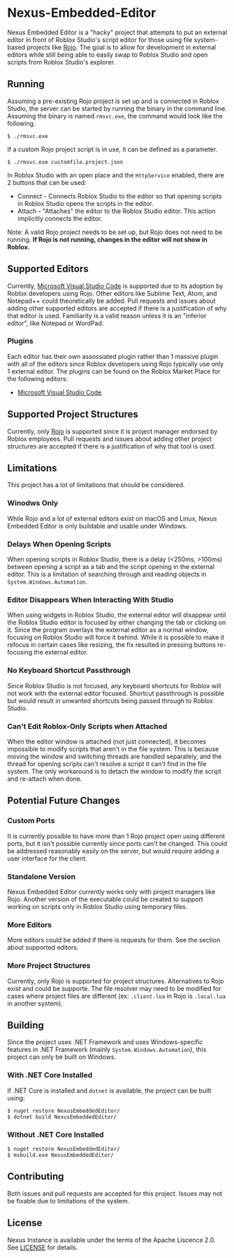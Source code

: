# Nexus-Embedded-Editor
Nexus Embedded Editor is a "hacky" project that attempts to
put an external editor in front of Roblox Studio's script
editor for those using file system-based projects like
[Rojo](https://github.com/rojo-rbx/rojo). The goal is to allow
for development in external editors while still being able to easily
swap to Roblox Studio and open scripts from Roblox Studio's explorer.

## Running
Assuming a pre-existing Rojo project is set up and is connected in
Roblox Studio, the server can be started by running the binary in
the command line. Assuming the binary is named `rmsvc.exe`, the command
would look like the following.
```
$ ./rmsvc.exe
```

If a custom Rojo project script is in use, it can be defined as a parameter.
```
$ ./rmsvc.exe customfile.project.json
```

In Roblox Studio with an open place and the `HttpService` enabled, there are
2 buttons that can be used:
* Connect - Connects Roblox Studio to the editor so that opening scripts in Roblox Studio opens the scripts in the editor.
* Attach - "Attaches" the editor to the Roblox Studio editor. This action implicitly connects the editor.

Note: A valid Rojo project needs to be set up, but Rojo does not need
to be running. **If Rojo is not running, changes in the editor will not
show in Roblox.**

## Supported Editors
Currently, [Microsoft Visual Studio Code](https://code.visualstudio.com/) is
supported due to its adoption by Roblox developers using Rojo. Other editors
like Sublime Text, Atom, and Notepad++ could theoretically be added. Pull requests
and issues about adding other supported editors are accepted if there is a justification
of why that editor is used. Familiarity is a valid reason unless it is an "inferior editor",
like Notepad or WordPad.

### Plugins
Each editor has their own assossiated plugin rather than 1 massive plugin with
all of the editors since Roblox developers using Rojo typically use only 1 external editor.
The plugins can be found on the Roblox Market Place for the following editors:
* [Microsoft Visual Studio Code](https://www.roblox.com/library/4790916291/Nexus-Embedded-VS-Code)

## Supported Project Structures
Currently, only [Rojo](https://github.com/rojo-rbx/rojo) is supported
since it is project manager endorsed by Roblox employees. Pull requests
and issues about adding other project structures are accepted if there is
a justification of why that tool is used.

## Limitations
This project has a lot of limitations that should be considered.

### Winodws Only
While Rojo and a lot of external editors exist on macOS and Linux,
Nexus Embedded Editor is only buildable and usable under Windows.

### Delays When Opening Scripts
When opening scripts in Roblox Studio, there is a delay (<250ms, >100ms)
between opening a script as a tab and the script opening in the external
editor. This is a limitation of searching through and reading objects in
`System.Windows.Automation`.

### Editor Disappears When Interacting With Studio
When using widgets in Roblox Studio, the external editor will disappear
until the Roblox Studio editor is focused by either changing the tab or
clicking on it. Since the program overlays the external editor as a normal
window, focusing on Roblox Studio will force it behind. While it is possible
to make it refocus in certain cases like resizing, the fix resulted in pressing
buttons re-focusing the external editor.

### No Keyboard Shortcut Passthrough
Since Roblox Studio is not focused, any keyboard shortcuts for Roblox will
not work with the external editor focused. Shortcut passthrough is possible but
would result in unwanted shortcuts being passed through to Roblox Studio.

### Can't Edit Roblox-Only Scripts when Attached
When the editor window is attached (not just connected), it becomes impossible
to modify scripts that aren't in the file system. This is because moving the window
and switching threads are handled separately, and the thread for opening scripts
can't resolve a script it can't find in the file system. The only workaround
is to detach the window to modify the script and re-attach when done. 

## Potential Future Changes
### Custom Ports
It is currently possible to have more than 1 Rojo project open using
different ports, but it isn't possible currently since ports can't be changed.
This could be addressed reasonably easily on the server, but would require adding
a user interface for the client.

### Standalone Version
Nexus Embedded Editor currently works only with project managers like Rojo.
Another version of the executable could be created to support working on
scripts only in Roblox Studio using temporary files.

### More Editors
More editors could be added if there is requests for them. See the section
about supported editors.

### More Project Structures
Currently, only Rojo is supported for project structures. Alternatives to Rojo
exist and could be supporte. The file resolver may need to be modified for
cases where project files are different (ex: `.client.lua` in Rojo is `.local.lua`
in another system).

## Building
Since the project uses .NET Framework and uses Windows-specific features in .NET
Framework (mainly `System.Windows.Automation`), this project can only be built
on Windows.

### With .NET Core Installed
If .NET Core is installed and `dotnet` is available, the project can be built using:
```
$ nuget restore NexusEmbeddedEditor/
$ dotnet build NexusEmbeddedEditor/
```

### Without .NET Core Installed
```
$ nuget restore NexusEmbeddedEditor/
$ msbuild.exe NexusEmbeddedEditor/
```

## Contributing
Both issues and pull requests are accepted for this project. Issues may not be
fixable due to limitations of the system.

## License
Nexus Instance is available under the terms of the Apache 
Liscence 2.0. See [LICENSE](LICENSE) for details.